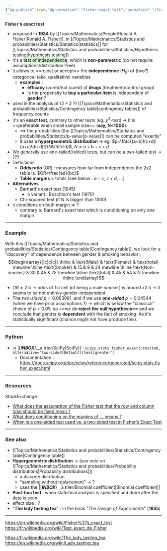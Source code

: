 ```yaml
---
{"dg-publish":true,"dg-permalink":"fisher-exact-test","permalink":"/fisher-exact-test/","dgHomeLink":true,"dgPassFrontmatter":false}
---
```



**Fisher's exact test**
- proposed in **1934** by [[Topics/Mathematics/People/Ronald A. Fisher|Ronald A. Fisher]], in [[Topics/Mathematics/Statistics and probabilities/Statistics/Statistics|statistics]] for [[Topics/Mathematics/Statistics and probabilities/Statistics/Hypothesis testing|hypothesis testing]]
- it's a <mark style="background: #BBFABBA6;">test of independence</mark>, which is **non-parametric** (do not require assumptions/distribution-free)
- it allows to ==reject or accept== the **independence** ($H_0$) of (two?) categorical (aka. qualitative) variables
	- **examples** :
		- **efficacy** (cured/not cured) of **drugs** (treatment/control group)
		- Is the propensity to **buy a particular item** is independent of **gender** ?
- used in the analysis of ($2\times 2$ ?) [[Topics/Mathematics/Statistics and probabilities/Statistics/Contingency table|contingency tables]] of frequency counts
- it's an **exact test**, contrary to other tests (eg. $\chi^2$-test) => it is ==preferable when small sample size== (**say, N<1000**)
	- ==> the probabilities (the [[Topics/Mathematics/Statistics and probabilities/Statistics/p-value|p-value]]) can be computed "exactly"
	- it uses a **hypergeometric distribution** -> eg. $p=\frac{(a+b)!(c+d)!(a+c)!(b+d)!}{N!a!b!c!d}$, $N=a+b+c+d$
- We generally use one-tailed(/sided) tests, but can be a two-tailed test -> ???
- Definitions
	- **Odds ratio** (OR) : measures how far from independence the 2x2 table is. $OR=\frac{ad}{bc}$
	- **Table margins** = totals (see below : $a+c$, $c+d$, ...)
- **Alternatives**
	- Barnard's exact test (1945)
		- a variant : Boschloo's test (1970)
	- Chi-squared test (if N is bigger than 1000)
- it conditions on both margin => ?
	- contrary to Barnard's exact test which is conditioning on only one margin

---
### Example
With this [[Topics/Mathematics/Statistics and probabilities/Statistics/Contingency table|Contingency table]], we look for a "discovery" of dependence between gender & smoking behavior :
$$\begin{array}{|c|c|c|} \hline  & \text{Male} & \text{Female} & \text{total} \newline \hline \text{Smoker} & 15 & 9 & 24 \newline \hline \text{Non-smoker} & 30 & 45 & 75 \newline \hline \text{total} & 45 & 54 & N \newline \hline \end{array}$$
- $OR=2.5$ -> odds of 1st cell (of being a male smoker) is around x2.5 -> it seems to be not entirely gender-independent
- The *two-sided* $p=0.063091$, and if we use ***one-sided*** $p=0.04544$ (when we have prior assumptions ?) -> which is below the "classical" choice of $p=0.05$, so ==we do **reject the null hypothesis==** and we conclude that gender is **dependent** with the fact of smoking. As it's statistically significant (chance might not have produce this).

---
### Python
- in [[___INBOX___/__à trier/SciPy|SciPy]] : `scipy.stats.fisher_exact(crosstab, alternative='two-sided(Default)|less|greater')`
	- Documentation : https://docs.scipy.org/doc/scipy/reference/generated/scipy.stats.fisher_exact.html

---
### Resources
StackExchange
- [What does the assumption of the Fisher test that the row and column total should be fixed mean ?](https://stats.stackexchange.com/questions/441139/what-does-the-assumption-of-the-fisher-test-that-the-row-and-column-totals-shou)
- [What does conditioning on the margins of ... means ?](https://stats.stackexchange.com/questions/103876/what-does-conditioning-on-the-margins-of-mean)
- [When is a one-sided test used vs. a two-sided test in Fisher's Exact Test](https://stats.stackexchange.com/questions/325744/when-is-a-one-sided-test-used-versus-a-two-sided-test-in-a-fishers-exact-test)

---
### See also
- [[Topics/Mathematics/Statistics and probabilities/Statistics/Contingency table|Contingency table]]
- **Hypergeometric distribution** -> (see note on [[Topics/Mathematics/Statistics and probabilities/Probability distributions|Probability distributions]])
	- a discrete distribution
	- "sampling without replacement" -> ?
	- uses the [[___INBOX___/__à trier/Binomial coefficient|Binomial coefficient]]
- **Post-hoc test** : when statistical analysis is specified and done after the data is seen
- effect size : ?
- "**The lady tasting tea**" : in the book "*The Design of Experiments*" (**1935**)

---
https://en.wikipedia.org/wiki/Fisher%27s_exact_test
https://fr.wikipedia.org/wiki/Test_exact_de_Fisher

https://fr.wikipedia.org/wiki/The_lady_tasting_tea
https://en.wikipedia.org/wiki/Lady_tasting_tea
